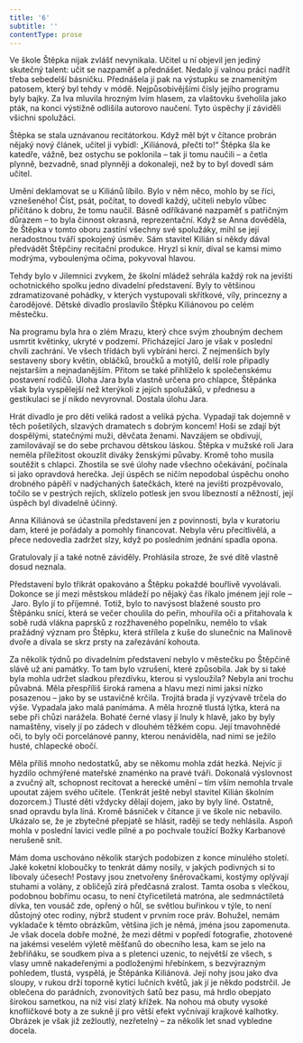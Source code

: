 ```yaml
---
title: '6'
subtitle: ''
contentType: prose
---
```


<section>

Ve škole Štěpka nijak zvlášť nevynikala. Učitel u ní objevil jen jediný skutečný talent: učit se nazpaměť a přednášet. Nedalo jí valnou práci nadřít třeba sebedelší básničku. Přednášela ji pak na výstupku se znamenitým patosem, který byl tehdy v módě. Nejpůsobivějšími čísly jejího programu byly bajky. Za lva mluvila hrozným lvím hlasem, za vlaštovku šveholila jako pták, na konci výstižně odlišila autorovo naučení. Tyto úspěchy jí záviděli všichni spolužáci.

Štěpka se stala uznávanou recitátorkou. Když měl být v čítance probrán nějaký nový článek, učitel ji vybídl: „Kiliánová, přečti to!“ Štěpka šla ke katedře, vážně, bez ostychu se poklonila – tak ji tomu naučili – a četla plynně, bezvadně, snad plynněji a dokonaleji, než by to byl dovedl sám učitel.

Umění deklamovat se u Kiliánů líbilo. Bylo v něm něco, mohlo by se říci, vznešeného! Číst, psát, počítat, to dovedl každý, učiteli nebylo vůbec přičítáno k dobru, že tomu naučil. Básně odříkávané nazpaměť s patřičným důrazem – to byla činnost okrasná, reprezentační. Když se Anna dověděla, že Štěpka v tomto oboru zastíní všechny své spolužáky, mihl se její neradostnou tváří spokojený úsměv. Sám stavitel Kilián si někdy dával předvádět Štěpčiny recitační produkce. Hryzl si knír, díval se kamsi mimo modrýma, vyboulenýma očima, pokyvoval hlavou.

Tehdy bylo v Jilemnici zvykem, že školní mládež sehrála každý rok na jevišti ochotnického spolku jedno divadelní představení. Byly to většinou zdramatizované pohádky, v kterých vystupovali skřítkové, víly, princezny a čarodějové. Dětské divadlo proslavilo Štěpku Kiliánovou po celém městečku.

Na programu byla hra o zlém Mrazu, který chce svým zhoubným dechem usmrtit květinky, ukryté v podzemí. Přicházející Jaro je však v poslední chvíli zachrání. Ve všech třídách byli vybíráni herci. Z nejmenších byly sestaveny sbory květin, obláčků, broučků a motýlů, delší role připadly nejstarším a nejnadanějším. Přitom se také přihlíželo k společenskému postavení rodičů. Úloha Jara byla vlastně určena pro chlapce, Štěpánka však byla vyspělejší než kterýkoli z jejích spolužáků, v přednesu a gestikulaci se jí nikdo nevyrovnal. Dostala úlohu Jara.

Hrát divadlo je pro děti veliká radost a veliká pýcha. Vypadají tak dojemně v těch pošetilých, slzavých dramatech s dobrým koncem! Hoši se zdají být dospělými, statečnými muži, děvčata ženami. Navzájem se obdivují, zamilovávají se do sebe prchavou dětskou láskou. Štěpka v mužské roli Jara neměla příležitost okouzlit diváky ženskými půvaby. Kromě toho musila soutěžit s chlapci. Zhostila se své úlohy nade všechno očekávání, počínala si jako opravdová herečka. Její úspěch se ničím nepodobal úspěchu onoho drobného pápěří v nadýchaných šatečkách, které na jevišti prozpěvovalo, točilo se v pestrých rejích, sklízelo potlesk jen svou líbezností a něžností, její úspěch byl divadelně účinný.

Anna Kiliánová se účastnila představení jen z povinnosti, byla v kuratoriu dam, které je pořádaly a pomohly financovat. Nebyla věru přecitlivělá, a přece nedovedla zadržet slzy, když po posledním jednání spadla opona.

Gratulovaly jí a také notně záviděly. Prohlásila stroze, že své dítě vlastně dosud neznala.

Představení bylo třikrát opakováno a Štěpku pokaždé bouřlivě vyvolávali. Dokonce se jí mezi městskou mládeží po nějaký čas říkalo jménem její role – Jaro. Bylo jí to příjemné. Totiž, bylo to navýsost blažené sousto pro Štěpánku snící, která se večer choulila do peřin, mhouřila oči a přitahovala k sobě rudá vlákna paprsků z rozžhaveného popelníku, nemělo to však pražádný význam pro Štěpku, která střílela z kuše do slunečnic na Malinově dvoře a dívala se skrz prsty na zařezávání kohouta.

Za několik týdnů po divadelním představení nebylo v městečku po Štěpčině slávě už ani památky. To tam bylo vzrušení, které způsobila. Jak by si také byla mohla udržet sladkou přezdívku, kterou si vysloužila? Nebyla ani trochu půvabná. Měla přespříliš široká ramena a hlavu mezi nimi jaksi nízko posazenou – jako by se ustavičně krčila. Trojitá brada jí vyzývavě trčela do výše. Vypadala jako malá panímáma. A měla hrozně tlustá lýtka, která na sebe při chůzi narážela. Bohaté černé vlasy jí lnuly k hlavě, jako by byly namaštěny, visely jí po zádech v dlouhém těžkém copu. Její tmavohnědé oči, to byly oči porcelánové panny, kterou nenáviděla, nad nimi se ježilo husté, chlapecké obočí.

Měla příliš mnoho nedostatků, aby se někomu mohla zdát hezká. Nejvíc ji hyzdilo ochmýřené mateřské znaménko na pravé tváři. Dokonalá výslovnost a zvučný alt, schopnost recitovat a herecké umění – tím vším nemohla trvale upoutat zájem svého učitele. (Tenkrát ještě nebyl stavitel Kilián školním dozorcem.) Tlusté děti vždycky dělají dojem, jako by byly líné. Ostatně, snad opravdu byla líná. Kromě básniček v čítance ji ve škole nic nebavilo. Ukázalo se, že je zbytečné přepjatě se hlásit, raději se tedy nehlásila. Aspoň mohla v poslední lavici vedle pilné a po pochvale toužící Božky Karbanové nerušeně snít.

Mám doma uschováno několik starých podobizen z konce minulého století. Jaké koketní kloboučky to tenkrát dámy nosily, v jakých podivných si to libovaly účesech! Postavy jsou znetvořeny šněrovačkami, kostýmy oplývají stuhami a volány, z obličejů zírá předčasná zralost. Tamta osoba s vlečkou, podobnou bobřímu ocasu, to není čtyřicetiletá matróna, ale sedmnáctiletá dívka, ten vousáč zde, opřený o hůl, se světlou buřinkou v týle, to není důstojný otec rodiny, nýbrž student v prvním roce práv. Bohužel, nemám vykladače k těmto obrázkům, většina jich je němá, jména jsou zapomenuta. Je však docela dobře možné, že mezi dětmi v popředí fotografie, zhotovené na jakémsi veselém výletě měšťanů do obecního lesa, kam se jelo na žebřiňáku, se soudkem piva a s pletenci uzenic, to největší ze všech, s vlasy umně nakadeřenými a podloženými hřebínkem, s bezvýrazným pohledem, tlustá, vyspělá, je Štěpánka Kiliánová. Její nohy jsou jako dva sloupy, v rukou drží toporně kytici lučních květů, jak jí je někdo podstrčil. Je oblečena do parádních, zvonovitých šatů bez pasu, má hrdlo obepjato širokou sametkou, na níž visí zlatý křížek. Na nohou má obuty vysoké knoflíčkové boty a ze sukně jí pro větší efekt vyčnívají krajkové kalhotky. Obrázek je však již zežloutlý, nezřetelný – za několik let snad vybledne docela.

</section>
